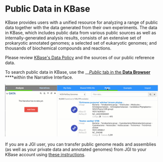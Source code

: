 # Public Data in KBase

KBase provides users with a unified resource for analyzing a range of public data together with the data generated from their own experiments. The data in KBase, which includes public data from various public sources as well as internally-generated analysis results, consists of an extensive set of prokaryotic annotated genomes; a selected set of eukaryotic genomes; and thousands of biochemical compounds and reactions.

Please review [KBase's Data Policy](https://kbase.us/data-policy-and-sources/) and the sources of our public reference data.

To search public data in KBase, use the __[_Public_ tab in the **Data Browser** ](../getting-started/narrative/explore-data.md) ****within the Narrative Interface.

![](../.gitbook/assets/selectingpublictab_databrowser%20%281%29.gif)

If you are a JGI user, you can transfer public genome reads and assemblies \(as well as your private data and annotated genomes\) from JGI to your KBase account using [these instructions](jgi-data.md).

